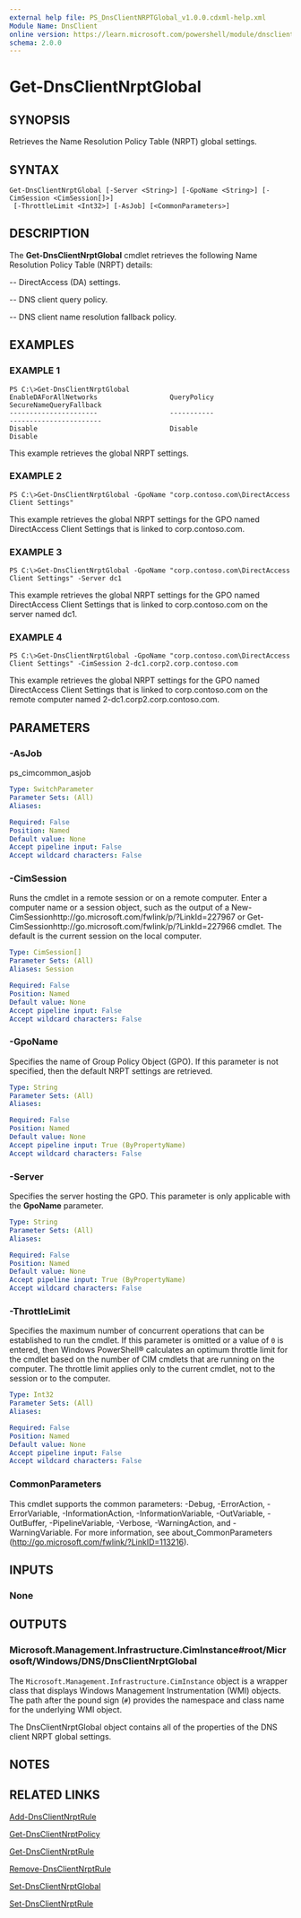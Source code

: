 ```yaml
---
external help file: PS_DnsClientNRPTGlobal_v1.0.0.cdxml-help.xml
Module Name: DnsClient
online version: https://learn.microsoft.com/powershell/module/dnsclient/get-dnsclientnrptglobal?view=windowsserver2012-ps&wt.mc_id=ps-gethelp
schema: 2.0.0
---
```


# Get-DnsClientNrptGlobal

## SYNOPSIS
Retrieves the Name Resolution Policy Table (NRPT) global settings.

## SYNTAX

```
Get-DnsClientNrptGlobal [-Server <String>] [-GpoName <String>] [-CimSession <CimSession[]>]
 [-ThrottleLimit <Int32>] [-AsJob] [<CommonParameters>]
```

## DESCRIPTION
The **Get-DnsClientNrptGlobal** cmdlet retrieves the following Name Resolution Policy Table (NRPT) details: 

 -- DirectAccess (DA) settings. 

 -- DNS client query policy. 

 -- DNS client name resolution fallback policy.

## EXAMPLES

### EXAMPLE 1
```
PS C:\>Get-DnsClientNrptGlobal
EnableDAForAllNetworks                  QueryPolicy                             SecureNameQueryFallback                
----------------------                  -----------                             -----------------------                
Disable                                 Disable                                 Disable
```

This example retrieves the global NRPT settings.

### EXAMPLE 2
```
PS C:\>Get-DnsClientNrptGlobal -GpoName "corp.contoso.com\DirectAccess Client Settings"
```

This example retrieves the global NRPT settings for the GPO named DirectAccess Client Settings that is linked to corp.contoso.com.

### EXAMPLE 3
```
PS C:\>Get-DnsClientNrptGlobal -GpoName "corp.contoso.com\DirectAccess Client Settings" -Server dc1
```

This example retrieves the global NRPT settings for the GPO named DirectAccess Client Settings that is linked to corp.contoso.com on the server named dc1.

### EXAMPLE 4
```
PS C:\>Get-DnsClientNrptGlobal -GpoName "corp.contoso.com\DirectAccess Client Settings" -CimSession 2-dc1.corp2.corp.contoso.com
```

This example retrieves the global NRPT settings for the GPO named DirectAccess Client Settings that is linked to corp.contoso.com on the remote computer named 2-dc1.corp2.corp.contoso.com.

## PARAMETERS

### -AsJob
ps_cimcommon_asjob

```yaml
Type: SwitchParameter
Parameter Sets: (All)
Aliases: 

Required: False
Position: Named
Default value: None
Accept pipeline input: False
Accept wildcard characters: False
```

### -CimSession
Runs the cmdlet in a remote session or on a remote computer.
Enter a computer name or a session object, such as the output of a New-CimSessionhttp://go.microsoft.com/fwlink/p/?LinkId=227967 or Get-CimSessionhttp://go.microsoft.com/fwlink/p/?LinkId=227966 cmdlet.
The default is the current session on the local computer.

```yaml
Type: CimSession[]
Parameter Sets: (All)
Aliases: Session

Required: False
Position: Named
Default value: None
Accept pipeline input: False
Accept wildcard characters: False
```

### -GpoName
Specifies the name of Group Policy Object (GPO).
If this parameter is not specified, then the default NRPT settings are retrieved.

```yaml
Type: String
Parameter Sets: (All)
Aliases: 

Required: False
Position: Named
Default value: None
Accept pipeline input: True (ByPropertyName)
Accept wildcard characters: False
```

### -Server
Specifies the server hosting the GPO.
This parameter is only applicable with the **GpoName** parameter.

```yaml
Type: String
Parameter Sets: (All)
Aliases: 

Required: False
Position: Named
Default value: None
Accept pipeline input: True (ByPropertyName)
Accept wildcard characters: False
```

### -ThrottleLimit
Specifies the maximum number of concurrent operations that can be established to run the cmdlet.
If this parameter is omitted or a value of `0` is entered, then Windows PowerShell® calculates an optimum throttle limit for the cmdlet based on the number of CIM cmdlets that are running on the computer.
The throttle limit applies only to the current cmdlet, not to the session or to the computer.

```yaml
Type: Int32
Parameter Sets: (All)
Aliases: 

Required: False
Position: Named
Default value: None
Accept pipeline input: False
Accept wildcard characters: False
```

### CommonParameters
This cmdlet supports the common parameters: -Debug, -ErrorAction, -ErrorVariable, -InformationAction, -InformationVariable, -OutVariable, -OutBuffer, -PipelineVariable, -Verbose, -WarningAction, and -WarningVariable. For more information, see about_CommonParameters (http://go.microsoft.com/fwlink/?LinkID=113216).

## INPUTS

### None

## OUTPUTS

### Microsoft.Management.Infrastructure.CimInstance#root/Microsoft/Windows/DNS/DnsClientNrptGlobal
The `Microsoft.Management.Infrastructure.CimInstance` object is a wrapper class that displays Windows Management Instrumentation (WMI) objects.
The path after the pound sign (`#`) provides the namespace and class name for the underlying WMI object.

The DnsClientNrptGlobal object contains all of the properties of the DNS client NRPT global settings.

## NOTES

## RELATED LINKS

[Add-DnsClientNrptRule](./Add-DnsClientNrptRule.md)

[Get-DnsClientNrptPolicy](./Get-DnsClientNrptPolicy.md)

[Get-DnsClientNrptRule](./Get-DnsClientNrptRule.md)

[Remove-DnsClientNrptRule](./Remove-DnsClientNrptRule.md)

[Set-DnsClientNrptGlobal](./Set-DnsClientNrptGlobal.md)

[Set-DnsClientNrptRule](./Set-DnsClientNrptRule.md)

